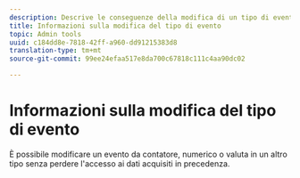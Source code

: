 ```yaml
---
description: Descrive le conseguenze della modifica di un tipo di evento dopo la raccolta dei dati.
title: Informazioni sulla modifica del tipo di evento
topic: Admin tools
uuid: c184dd8e-7818-42ff-a960-dd91215383d8
translation-type: tm+mt
source-git-commit: 99ee24efaa517e8da700c67818c111c4aa90dc02

---
```



# Informazioni sulla modifica del tipo di evento

È possibile modificare un evento da contatore, numerico o valuta in un altro tipo senza perdere l'accesso ai dati acquisiti in precedenza.
